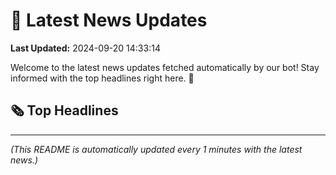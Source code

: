 # 📰 Latest News Updates
**Last Updated:** 2024-09-20 14:33:14

Welcome to the latest news updates fetched automatically by our bot! Stay informed with the top headlines right here. 🚀

## 🗞️ Top Headlines

---
*(This README is automatically updated every 1 minutes with the latest news.)*
